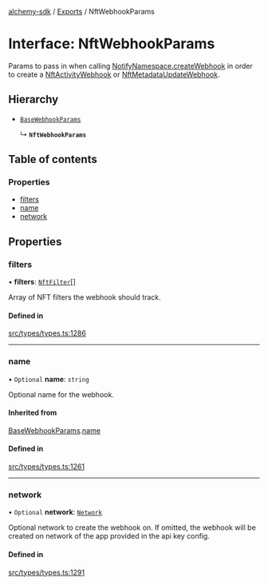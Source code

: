 [alchemy-sdk](../README.md) / [Exports](../modules.md) / NftWebhookParams

# Interface: NftWebhookParams

Params to pass in when calling [NotifyNamespace.createWebhook](../classes/NotifyNamespace.md#createwebhook) in order
to create a [NftActivityWebhook](NftActivityWebhook.md) or [NftMetadataUpdateWebhook](NftMetadataUpdateWebhook.md).

## Hierarchy

- [`BaseWebhookParams`](BaseWebhookParams.md)

  ↳ **`NftWebhookParams`**

## Table of contents

### Properties

- [filters](NftWebhookParams.md#filters)
- [name](NftWebhookParams.md#name)
- [network](NftWebhookParams.md#network)

## Properties

### filters

• **filters**: [`NftFilter`](NftFilter.md)[]

Array of NFT filters the webhook should track.

#### Defined in

[src/types/types.ts:1286](https://github.com/alchemyplatform/alchemy-sdk-js/blob/873c9882/src/types/types.ts#L1286)

___

### name

• `Optional` **name**: `string`

Optional name for the webhook.

#### Inherited from

[BaseWebhookParams](BaseWebhookParams.md).[name](BaseWebhookParams.md#name)

#### Defined in

[src/types/types.ts:1261](https://github.com/alchemyplatform/alchemy-sdk-js/blob/873c9882/src/types/types.ts#L1261)

___

### network

• `Optional` **network**: [`Network`](../enums/Network.md)

Optional network to create the webhook on. If omitted, the webhook will be
created on network of the app provided in the api key config.

#### Defined in

[src/types/types.ts:1291](https://github.com/alchemyplatform/alchemy-sdk-js/blob/873c9882/src/types/types.ts#L1291)
